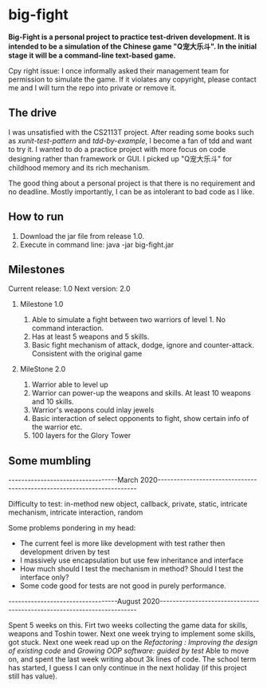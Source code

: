 # big-fight

**Big-Fight is a personal project to practice test-driven development. It is intended to be a simulation of the Chinese game "Q宠大乐斗".
In the initial stage it will be a command-line text-based game.** 

Cpy right issue: I once informally asked their management team for permission to simulate the game. If it violates any copyright, please contact me and I will turn the repo into private or remove it.

## The drive
I was unsatisfied with the CS2113T project. After reading some books such as _xunit-test-pattern_ and _tdd-by-example_, I become a fan of tdd and want to try it. I wanted to do a practice project with more focus on code designing rather than framework or GUI. I picked up "Q宠大乐斗" for childhood memory and its rich mechanism.

The good thing about a personal project is that there is no requirement and no deadline. Mostly importantly, I can be as intolerant to bad code as I like.

## How to run
1. Download the jar file from release 1.0.
2. Execute in command line: java -jar big-fight.jar

## Milestones
Current release: 1.0
Next version: 2.0

1. Milestone 1.0
    1. Able to simulate a fight between two warriors of level 1. No command interaction.
    2. Has at least 5 weapons and 5 skills. 
    3. Basic fight mechanism of attack, dodge, ignore and counter-attack. Consistent with the original game

2. MileStone 2.0
    1. Warrior able to level up
    2. Warrior can power-up the weapons and skills. At least 10 weapons and 10 skills.
    3. Warrior's weapons could inlay jewels
    4. Basic interaction of select opponents to fight, show certain info of the warrior etc.
    5. 100 layers for the Glory Tower
 
 ## Some mumbling
 ----------------------------------March 2020-----------------------------------------------------------------------
 
 Difficulty to test: in-method new object, callback, private, static, intricate mechanism, intricate interaction, random
 
 Some problems pondering in my head:
 * The current feel is more like development with test rather then development driven by test
 * I massively use encapsulation but use few inheritance and interface
 * How much should I test the mechanism in method? Should I test the interface only?
 * Some code good for tests are not good in purely performance.
 
  ----------------------------------August 2020-----------------------------------------------------------------------
  
 Spent 5 weeks on this.
 Firt two weeks collecting the game data for skills, weapons and Toshin tower.
 Next one week trying to implement some skills, got stuck.
 Next one week read up on the _Refactoring : Improving the design of existing code_ and _Growing OOP software: guided by test_
 Able to move on, and spent the last week writing about 3k lines of code. 
 The school term has started, I guess I can only continue in the next holiday (if this project still has value).
